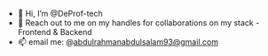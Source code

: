 - 👋 Hi, I’m @DeProf-tech
- 👀 Reach out to me on my handles for collaborations on my stack - Frontend & Backend
- 📫 email me: @abdulrahmanabdulsalam93@gmail.com

<!---
DeProf-tech/DeProf-tech is a ✨ special ✨ repository because its `README.md` (this file) appears on your GitHub profile.
You can click the Preview link to take a look at your changes.
--->
